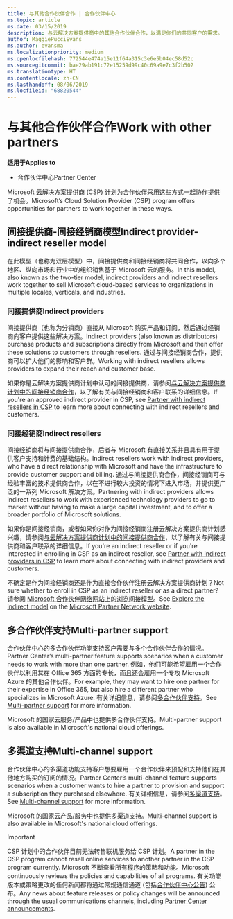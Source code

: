 ```yaml
---
title: 与其他合作伙伴合作 | 合作伙伴中心
ms.topic: article
ms.date: 03/15/2019
description: 与云解决方案提供商中的其他合作伙伴合作，以满足你们的共同客户的需求。
author: MaggiePucciEvans
ms.author: evansma
ms.localizationpriority: medium
ms.openlocfilehash: 772544e474a15e11f64a315c3e6e5b04ec58d52c
ms.sourcegitcommit: bae29ab191c72e15259d99c40c69a9e7c3f2b502
ms.translationtype: HT
ms.contentlocale: zh-CN
ms.lasthandoff: 08/06/2019
ms.locfileid: "68820544"
---
```

# <a name="work-with-other-partners"></a><span data-ttu-id="6d702-103">与其他合作伙伴合作</span><span class="sxs-lookup"><span data-stu-id="6d702-103">Work with other partners</span></span>

<span data-ttu-id="6d702-104">**适用于**</span><span class="sxs-lookup"><span data-stu-id="6d702-104">**Applies to**</span></span>

-  <span data-ttu-id="6d702-105">合作伙伴中心</span><span class="sxs-lookup"><span data-stu-id="6d702-105">Partner Center</span></span>

<span data-ttu-id="6d702-106">Microsoft 云解决方案提供商 (CSP) 计划为合作伙伴采用这些方式一起协作提供了机会。</span><span class="sxs-lookup"><span data-stu-id="6d702-106">Microsoft’s Cloud Solution Provider (CSP) program offers opportunities for partners to work together in these ways.</span></span>

## <a name="indirect-provider-indirect-reseller-model"></a><span data-ttu-id="6d702-107">间接提供商-间接经销商模型</span><span class="sxs-lookup"><span data-stu-id="6d702-107">Indirect provider-indirect reseller model</span></span>

<span data-ttu-id="6d702-108">在此模型（也称为双层模型）中，间接提供商和间接经销商将共同合作，以向多个地区、纵向市场和行业中的组织销售基于 Microsoft 云的服务。</span><span class="sxs-lookup"><span data-stu-id="6d702-108">In this model, also known as the two-tier model, indirect providers and indirect resellers work together to sell Microsoft cloud-based services to organizations in multiple locales, verticals, and industries.</span></span> 

### <a name="indirect-providers"></a><span data-ttu-id="6d702-109">间接提供商</span><span class="sxs-lookup"><span data-stu-id="6d702-109">Indirect providers</span></span>

<span data-ttu-id="6d702-110">间接提供商（也称为分销商）直接从 Microsoft 购买产品和订阅，然后通过经销商向客户提供这些解决方案。</span><span class="sxs-lookup"><span data-stu-id="6d702-110">Indirect providers (also known as distributors) purchase products and subscriptions directly from Microsoft and then offer these solutions to customers through resellers.</span></span> <span data-ttu-id="6d702-111">通过与间接经销商合作，提供商可以扩大他们的影响和客户群。</span><span class="sxs-lookup"><span data-stu-id="6d702-111">Working with indirect resellers allows providers to expand their reach and customer base.</span></span> 

<span data-ttu-id="6d702-112">如果你是云解决方案提供商计划中认可的间接提供商，请参阅[与云解决方案提供商计划中的间接经销商合作](indirect-provider-tasks-in-partner-center.md)，以了解有关与间接经销商和客户联系的详细信息。</span><span class="sxs-lookup"><span data-stu-id="6d702-112">If you're an approved indirect provider in CSP, see [Partner with indirect resellers in CSP](indirect-provider-tasks-in-partner-center.md) to learn more about connecting with indirect resellers and customers.</span></span> 

### <a name="indirect-resellers"></a><span data-ttu-id="6d702-113">间接经销商</span><span class="sxs-lookup"><span data-stu-id="6d702-113">Indirect resellers</span></span> 

<span data-ttu-id="6d702-114">间接经销商将与间接提供商合作，后者与 Microsoft 有直接关系并且具有用于提供客户支持和计费的基础结构。</span><span class="sxs-lookup"><span data-stu-id="6d702-114">Indirect resellers work with indirect providers, who have a direct relationship with Microsoft and have the infrastructure to provide customer support and billing.</span></span> <span data-ttu-id="6d702-115">通过与间接提供商合作，间接经销商可与经验丰富的技术提供商合作，以在不进行较大投资的情况下进入市场，并提供更广泛的一系列 Microsoft 解决方案。</span><span class="sxs-lookup"><span data-stu-id="6d702-115">Partnering with indirect providers allows indirect resellers to work with experienced technology providers to go to market without having to make a large capital investment, and to offer a broader portfolio of Microsoft solutions.</span></span> 

<span data-ttu-id="6d702-116">如果你是间接经销商，或者如果你对作为间接经销商注册云解决方案提供商计划感兴趣，请参阅[与云解决方案提供商计划中的间接提供商合作](indirect-reseller-tasks-in-partner-center.md)，以了解有关与间接提供商和客户联系的详细信息。</span><span class="sxs-lookup"><span data-stu-id="6d702-116">If you're an indirect reseller or if you're interested in enrolling in CSP as an indirect reseller, see [Partner with indirect providers in CSP](indirect-reseller-tasks-in-partner-center.md) to learn more about connecting with indirect providers and customers.</span></span>

<span data-ttu-id="6d702-117">不确定是作为间接经销商还是作为直接合作伙伴注册云解决方案提供商计划？</span><span class="sxs-lookup"><span data-stu-id="6d702-117">Not sure whether to enroll in CSP as an indirect reseller or as a direct partner?</span></span> <span data-ttu-id="6d702-118">请参阅 [Microsoft 合作伙伴网络网站](https://partner.microsoft.com)上的[浏览间接模型](https://partner.microsoft.com/cloud-solution-provider/indirect)。</span><span class="sxs-lookup"><span data-stu-id="6d702-118">See [Explore the indirect model](https://partner.microsoft.com/cloud-solution-provider/indirect) on the [Microsoft Partner Network website](https://partner.microsoft.com).</span></span>   

## <a name="multi-partner-support"></a><span data-ttu-id="6d702-119">多合作伙伴支持</span><span class="sxs-lookup"><span data-stu-id="6d702-119">Multi-partner support</span></span>

<span data-ttu-id="6d702-120">合作伙伴中心的多合作伙伴功能支持客户需要与多个合作伙伴合作的情况。</span><span class="sxs-lookup"><span data-stu-id="6d702-120">Partner Center’s multi-partner feature supports scenarios when a customer needs to work with more than one partner.</span></span> <span data-ttu-id="6d702-121">例如，他们可能希望雇用一个合作伙伴以利用其在 Office 365 方面的专长，而且还会雇用一个专攻 Microsoft Azure 的其他合作伙伴。</span><span class="sxs-lookup"><span data-stu-id="6d702-121">For example, they may want to hire one partner for their expertise in Office 365, but also hire a different partner who specializes in Microsoft Azure.</span></span> <span data-ttu-id="6d702-122">有关详细信息，请参阅[多合作伙伴支持](multipartner.md)。</span><span class="sxs-lookup"><span data-stu-id="6d702-122">See [Multi-partner support](multipartner.md) for more information.</span></span>

<span data-ttu-id="6d702-123">Microsoft 的国家云服务/产品中也提供多合作伙伴支持。</span><span class="sxs-lookup"><span data-stu-id="6d702-123">Multi-partner support is also available in Microsoft's national cloud offerings.</span></span> 

## <a name="multi-channel-support"></a><span data-ttu-id="6d702-124">多渠道支持</span><span class="sxs-lookup"><span data-stu-id="6d702-124">Multi-channel support</span></span>

<span data-ttu-id="6d702-125">合作伙伴中心的多渠道功能支持客户想要雇用一个合作伙伴来预配和支持他们在其他地方购买的订阅的情况。</span><span class="sxs-lookup"><span data-stu-id="6d702-125">Partner Center’s multi-channel feature supports scenarios when a customer wants to hire a partner to provision and support a subscription they purchased elsewhere.</span></span> <span data-ttu-id="6d702-126">有关详细信息，请参阅[多渠道支持](multichannel.md)。</span><span class="sxs-lookup"><span data-stu-id="6d702-126">See [Multi-channel support](multichannel.md) for more information.</span></span>

<span data-ttu-id="6d702-127">Microsoft 的国家云产品/服务中也提供多渠道支持。</span><span class="sxs-lookup"><span data-stu-id="6d702-127">Multi-channel support is also available in Microsoft's national cloud offerings.</span></span>

> [!IMPORTANT]  
> <span data-ttu-id="6d702-128">CSP 计划中的合作伙伴目前无法转售联机服务给 CSP 计划。</span><span class="sxs-lookup"><span data-stu-id="6d702-128">A partner in the CSP program cannot resell online services to another partner in the CSP program currently.</span></span> <span data-ttu-id="6d702-129">Microsoft 不断查看所有程序的策略和功能。</span><span class="sxs-lookup"><span data-stu-id="6d702-129">Microsoft continuously reviews the policies and capabilities of all programs.</span></span> <span data-ttu-id="6d702-130">有关功能版本或策略更改的任何新闻都将通过常规通信通道 (包括[合作伙伴中心公告](https://partner.microsoft.com/pcv/announcements)) 公布。</span><span class="sxs-lookup"><span data-stu-id="6d702-130">Any news about feature releases or policy changes will be announced through the usual communications channels, including [Partner Center announcements](https://partner.microsoft.com/pcv/announcements).</span></span>